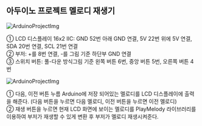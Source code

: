 <h2>아두이노 프로젝트 멜로디 재생기</h2>
<img alt="ArduinoProjectImg" src="https://github.com/dkdl2095/arduinoproject/assets/71371208/b7b61507-40e4-4cfc-aafb-8d403bde5443"/>
<p>① LCD 디스플레이 16x2 IIC: GND 52번 아래 GND 연결, 5V 22번 위에 5V 연결, SDA 20번 연결, SCL 21번 연결<br>
② 부저: +를 8번 연결, -를 그림 기준 하단부 GND 연결<br>
③ 스위치 버튼: 풀-다운 방식그림 기준 왼쪽 버튼 6번, 중앙 버튼 5번, 오른쪽 버튼 4번<br></p>
<img alt="ArduinoProjectImg" src="https://github.com/dkdl2095/arduinoproject/assets/71371208/166ed876-b25c-47cc-8edb-0ca6883ee80d"/>
<p>① 다음, 이전 버튼 누름 Arduino에 저장 되어있는 멜로디를 LCD 디스플레이에 출력을 해준다. (다음 버튼을 누르면 다음 멜로디, 이전 버튼을 누르면 이전 멜로디)<br>
② 재생 버튼을 누르면 현재 LCD 화면에 보이는 멜로디를 PlayMelody 라이브러리를 이용하여 부저가 재생할 수 있게 변환 후 부저가 멜로디 재생시켜준다.<br></p>
